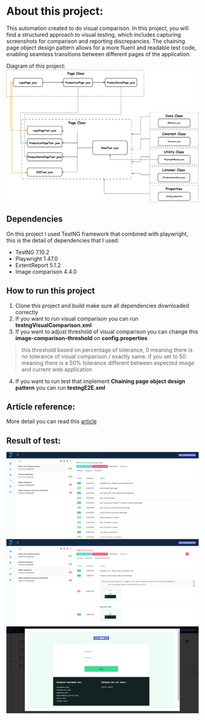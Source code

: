 # About this project:

This automation created to do visual comparison.
In this project, you will find a structured approach to visual testing, which includes capturing screenshots for comparison and reporting discrepancies. The chaining page object design pattern allows for a more fluent and readable test code, enabling seamless transitions between different pages of the application.


Diagram of this project:
![alt text](https://github.com/AryawanWijaya//VisualComparisonPlaywrightJava/blob/master/Chaining_page_object_design.jpg?raw=true)

## Dependencies

On this project I used TestNG framework that combined with playwright, this is the detail of dependencies that I used:

- TestNG 7.10.2
- Playwright 1.47.0
- ExtentReport 5.1.2
- Image comparison 4.4.0

## How to run this project

1. Clone this project and build make sure all dependencies downloaded correctly
2. If you want to run visual comparison you can run **testngVisualComparison.xml**
3. If you want to adjust threshold of visual comparison you can change this **image-comparison-threshold** on **config.properties**
> this threshold based on percentage of tolerance, 0 meaning there is no tolerance of visual comparison / exactly same. if you set to 50 meaning there is a 50% tolerance different between expected image and current web application 
4. If you want to run test that implement **Chaining page object design pattern** you can run **testngE2E.xml**

## Article reference:
More detail you can read this [article](https://www.linkedin.com/pulse/visual-comparison-playwright-java-leveraging-chaining-ravato-wijaya-paf9c)

## Result of test:

![alt text](https://github.com/AryawanWijaya//VisualComparisonPlaywrightJava/blob/master/e2eJourneyReport.png?raw=true)
![alt text](https://github.com/AryawanWijaya//VisualComparisonPlaywrightJava/blob/master/failedVisualComparison.png?raw=true)
![alt text](https://github.com/AryawanWijaya//VisualComparisonPlaywrightJava/blob/master/failedVisualComparison2.png?raw=true)
